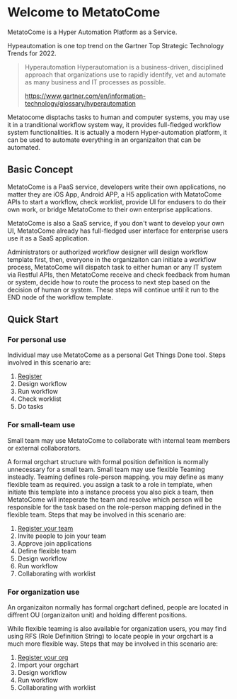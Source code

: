 # Welcome to MetatoCome

MetatoCome is a Hyper Automation Platform as a Service.

Hypeautomation is one top trend on the Gartner Top Strategic Technology Trends for 2022.

> Hyperautomation
> Hyperautomation is a business-driven, disciplined approach that organizations use to rapidly identify, vet and automate as many business and IT processes as possible.
>
> https://www.gartner.com/en/information-technology/glossary/hyperautomation

Metatocome disptachs tasks to human and computer systems, you may use it in a tranditional workflow system way, it provides full-fledged workflow system functionalities. It is actually a modern Hyper-automation platform, it can be used to automate everything in an organizaiton that can be automated.

## Basic Concept

MetatoCome is a PaaS service, developers write their own applications, no matter they are iOS App, Android APP, a H5 application with MatatoCome APIs to start a workflow, check worklist, provide UI for endusers to do their own work, or bridge MetatoCome to their own enterprise applications.

MetatoCome is also a SaaS service, if you don't want to develop your own UI, MetatoCome already has full-fledged user interface for enterprise users use it as a SaaS application.

Administrators or authorized workflow designer will design workflow template first, then, everyone in the organizaiton can initiate a workflow process, MetatoCome will dispatch task to either human or any IT system via Restful APIs, then MetatoCome receive and check feedback from human or system, decide how to route the process to next step based on the decision of human or system. These steps will continue until it run to the END node of the workflow template.

## Quick Start

### For personal use

Individual may use MetatoCome as a personal Get Things Done tool. Steps involved in this scenario are:

1. [Register](account/register.md)
2. Design workflow
3. Run workflow
4. Check worklist
5. Do tasks

### For small-team use

Small team may use MetatoCome to collaborate with internal team members or external collaborators.

A formal orgchart structure with formal position definition is normally unnecessary for a small team. Small team may use flexible Teaming insteadly. Teaming defines role-person mapping. you may define as many flexible team as required. you assign a task to a role in template, when initiate this template into a instance process you also pick a team, then MetatoCome will inteperate
the team and resolve which person will be responsible for the task based on the role-person mapping defined in the flexible team. Steps that may be involved in this scenario are:

1. [Register your team](account/register.md)
2. Invite people to join your team
3. Approve join applications
4. Define flexible team
5. Design workflow
6. Run workflow
7. Collaborating with worklist

### For organization use

An organizaiton normally has formal orgchart defined, people are located in diffrent OU (organizaiton unit) and holding different positions.

While flexible teaming is also available for organization users, you may find using RFS (Role Definition String) to locate people in your orgchart is a much more flexible way. Steps that may be involved in this scenario are:

1. [Register your org](account/register.md)
2. Import your orgchart
3. Design workflow
4. Run workflow
5. Collaborating with worklist
